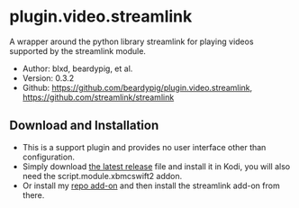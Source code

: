 # plugin.video.streamlink
A wrapper around the python library streamlink for playing videos supported by the streamlink module.

- Author: blxd, beardypig, et al.
- Version: 0.3.2
- Github: https://github.com/beardypig/plugin.video.streamlink, https://github.com/streamlink/streamlink

## Download and Installation

- This is a support plugin and provides no user interface other than configuration.
- Simply download [the latest release](https://github.com/beardypig/plugin.video.streamlink/releases/) file and install it in Kodi, you will also need the script.module.xbmcswift2 addon.
- Or install my [repo add-on](https://github.com/beardypig/repository.beardypig.plugins) and then install the streamlink add-on from there.
